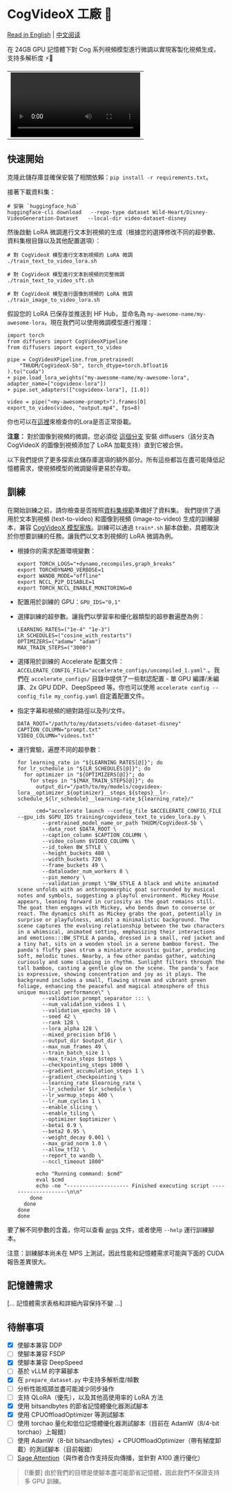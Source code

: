 # CogVideoX 工廠 🧪

[Read in English](./README.md) | [中文阅读](./README_zh.md)

在 24GB GPU 記憶體下對 Cog 系列視頻模型進行微調以實現客製化視頻生成，支持多解析度 ⚡️📼

<table align="center">
<tr>
  <td align="center"><video src="https://github.com/user-attachments/assets/aad07161-87cb-4784-9e6b-16d06581e3e5">您的瀏覽器不支持視頻標籤。</video></td>
</tr>
</table>

## 快速開始

克隆此儲存庫並確保安裝了相關依賴：`pip install -r requirements.txt`。

接著下載資料集：

```
# 安裝 `huggingface_hub`
huggingface-cli download   --repo-type dataset Wild-Heart/Disney-VideoGeneration-Dataset   --local-dir video-dataset-disney
```

然後啟動 LoRA 微調進行文本到視頻的生成（根據您的選擇修改不同的超參數、資料集根目錄以及其他配置選項）：

```
# 對 CogVideoX 模型進行文本到視頻的 LoRA 微調
./train_text_to_video_lora.sh

# 對 CogVideoX 模型進行文本到視頻的完整微調
./train_text_to_video_sft.sh

# 對 CogVideoX 模型進行圖像到視頻的 LoRA 微調
./train_image_to_video_lora.sh
```

假設您的 LoRA 已保存並推送到 HF Hub，並命名為 `my-awesome-name/my-awesome-lora`，現在我們可以使用微調模型進行推理：

```
import torch
from diffusers import CogVideoXPipeline
from diffusers import export_to_video

pipe = CogVideoXPipeline.from_pretrained(
    "THUDM/CogVideoX-5b", torch_dtype=torch.bfloat16
).to("cuda")
+ pipe.load_lora_weights("my-awesome-name/my-awesome-lora", adapter_name=["cogvideox-lora"])
+ pipe.set_adapters(["cogvideox-lora"], [1.0])

video = pipe("<my-awesome-prompt>").frames[0]
export_to_video(video, "output.mp4", fps=8)
```

你也可以在[這裡](tests/test_lora_inference.py)來檢查你的Lora是否正常掛載。

**注意：** 對於圖像到視頻的微調，您必須從 [這個分支](https://github.com/huggingface/diffusers/pull/9482) 安裝
diffusers（該分支為 CogVideoX 的圖像到視頻添加了 LoRA 加載支持）直到它被合併。

以下我們提供了更多探索此儲存庫選項的額外部分。所有這些都旨在盡可能降低記憶體需求，使視頻模型的微調變得更易於存取。

## 訓練

在開始訓練之前，請你檢查是否按照[資料集規範](assets/dataset_zh.md)準備好了資料集。 我們提供了適用於文本到視頻 (text-to-video) 和圖像到視頻 (image-to-video) 生成的訓練腳本，兼容 [CogVideoX 模型家族](https://huggingface.co/collections/THUDM/cogvideo-66c08e62f1685a3ade464cce)。訓練可以通過 `train*.sh` 腳本啟動，具體取決於你想要訓練的任務。讓我們以文本到視頻的 LoRA 微調為例。

- 根據你的需求配置環境變數：

  ```
  export TORCH_LOGS="+dynamo,recompiles,graph_breaks"
  export TORCHDYNAMO_VERBOSE=1
  export WANDB_MODE="offline"
  export NCCL_P2P_DISABLE=1
  export TORCH_NCCL_ENABLE_MONITORING=0
  ```

- 配置用於訓練的 GPU：`GPU_IDS="0,1"`

- 選擇訓練的超參數。讓我們以學習率和優化器類型的超參數遍歷為例：

  ```
  LEARNING_RATES=("1e-4" "1e-3")
  LR_SCHEDULES=("cosine_with_restarts")
  OPTIMIZERS=("adamw" "adam")
  MAX_TRAIN_STEPS=("3000")
  ```

- 選擇用於訓練的 Accelerate 配置文件：`ACCELERATE_CONFIG_FILE="accelerate_configs/uncompiled_1.yaml"`
  。我們在 `accelerate_configs/` 目錄中提供了一些默認配置 - 單 GPU 編譯/未編譯、2x GPU DDP、DeepSpeed
  等。你也可以使用 `accelerate config --config_file my_config.yaml` 自定義配置文件。

- 指定字幕和視頻的絕對路徑以及列/文件。

  ```
  DATA_ROOT="/path/to/my/datasets/video-dataset-disney"
  CAPTION_COLUMN="prompt.txt"
  VIDEO_COLUMN="videos.txt"
  ```

- 運行實驗，遍歷不同的超參數：
    ```
  for learning_rate in "${LEARNING_RATES[@]}"; do
    for lr_schedule in "${LR_SCHEDULES[@]}"; do
      for optimizer in "${OPTIMIZERS[@]}"; do
        for steps in "${MAX_TRAIN_STEPS[@]}"; do
          output_dir="/path/to/my/models/cogvideox-lora__optimizer_${optimizer}__steps_${steps}__lr-schedule_${lr_schedule}__learning-rate_${learning_rate}/"

          cmd="accelerate launch --config_file $ACCELERATE_CONFIG_FILE --gpu_ids $GPU_IDS training/cogvideox_text_to_video_lora.py \
            --pretrained_model_name_or_path THUDM/CogVideoX-5b \
            --data_root $DATA_ROOT \
            --caption_column $CAPTION_COLUMN \
            --video_column $VIDEO_COLUMN \
            --id_token BW_STYLE \
            --height_buckets 480 \
            --width_buckets 720 \
            --frame_buckets 49 \
            --dataloader_num_workers 8 \
            --pin_memory \
            --validation_prompt \"BW_STYLE A black and white animated scene unfolds with an anthropomorphic goat surrounded by musical notes and symbols, suggesting a playful environment. Mickey Mouse appears, leaning forward in curiosity as the goat remains still. The goat then engages with Mickey, who bends down to converse or react. The dynamics shift as Mickey grabs the goat, potentially in surprise or playfulness, amidst a minimalistic background. The scene captures the evolving relationship between the two characters in a whimsical, animated setting, emphasizing their interactions and emotions:::BW_STYLE A panda, dressed in a small, red jacket and a tiny hat, sits on a wooden stool in a serene bamboo forest. The panda's fluffy paws strum a miniature acoustic guitar, producing soft, melodic tunes. Nearby, a few other pandas gather, watching curiously and some clapping in rhythm. Sunlight filters through the tall bamboo, casting a gentle glow on the scene. The panda's face is expressive, showing concentration and joy as it plays. The background includes a small, flowing stream and vibrant green foliage, enhancing the peaceful and magical atmosphere of this unique musical performance\" \
            --validation_prompt_separator ::: \
            --num_validation_videos 1 \
            --validation_epochs 10 \
            --seed 42 \
            --rank 128 \
            --lora_alpha 128 \
            --mixed_precision bf16 \
            --output_dir $output_dir \
            --max_num_frames 49 \
            --train_batch_size 1 \
            --max_train_steps $steps \
            --checkpointing_steps 1000 \
            --gradient_accumulation_steps 1 \
            --gradient_checkpointing \
            --learning_rate $learning_rate \
            --lr_scheduler $lr_schedule \
            --lr_warmup_steps 400 \
            --lr_num_cycles 1 \
            --enable_slicing \
            --enable_tiling \
            --optimizer $optimizer \
            --beta1 0.9 \
            --beta2 0.95 \
            --weight_decay 0.001 \
            --max_grad_norm 1.0 \
            --allow_tf32 \
            --report_to wandb \
            --nccl_timeout 1800"
          
          echo "Running command: $cmd"
          eval $cmd
          echo -ne "-------------------- Finished executing script --------------------\n\n"
        done
      done
    done
  done
  ```

要了解不同參數的含義，你可以查看 [args](./training/args.py) 文件，或者使用 `--help` 運行訓練腳本。

注意：訓練腳本尚未在 MPS 上測試，因此性能和記憶體需求可能與下面的 CUDA 報告差異很大。

## 記憶體需求

[... 記憶體需求表格和詳細內容保持不變 ...]

## 待辦事項

- [x] 使腳本兼容 DDP
- [ ] 使腳本兼容 FSDP
- [x] 使腳本兼容 DeepSpeed
- [ ] 基於 vLLM 的字幕腳本
- [x] 在 `prepare_dataset.py` 中支持多解析度/幀數
- [ ] 分析性能瓶頸並盡可能減少同步操作
- [ ] 支持 QLoRA（優先），以及其他高使用率的 LoRA 方法
- [x] 使用 bitsandbytes 的節省記憶體優化器測試腳本
- [x] 使用 CPUOffloadOptimizer 等測試腳本
- [ ] 使用 torchao 量化和低位記憶體優化器測試腳本（目前在 AdamW（8/4-bit torchao）上報錯）
- [ ] 使用 AdamW（8-bit bitsandbytes）+ CPUOffloadOptimizer（帶有梯度卸載）的測試腳本（目前報錯）
- [ ] [Sage Attention](https://github.com/thu-ml/SageAttention)（與作者合作支持反向傳播，並針對 A100 進行優化）

> [!重要]
> 由於我們的目標是使腳本盡可能節省記憶體，因此我們不保證支持多 GPU 訓練。